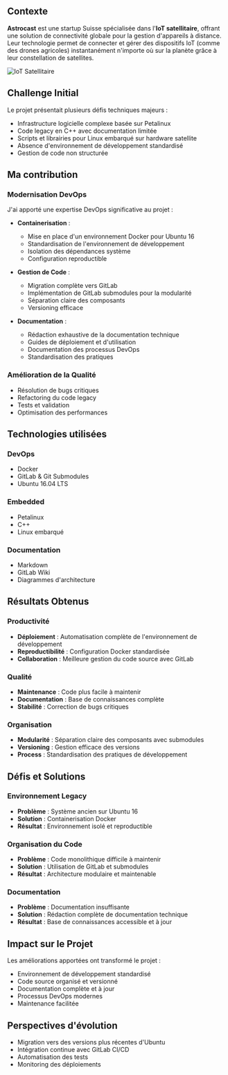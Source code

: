 ## Contexte
**Astrocast** est une startup Suisse spécialisée dans l'**IoT satellitaire**, offrant une solution de connectivité globale pour la gestion d'appareils à distance. Leur technologie permet de connecter et gérer des dispositifs IoT (comme des drones agricoles) instantanément n'importe où sur la planète grâce à leur constellation de satellites.

![IoT Satellitaire](/portfolio/projects/satellite-iot.png)

## Challenge Initial
Le projet présentait plusieurs défis techniques majeurs :
- Infrastructure logicielle complexe basée sur Petalinux
- Code legacy en C++ avec documentation limitée
- Scripts et librairies pour Linux embarqué sur hardware satellite
- Absence d'environnement de développement standardisé
- Gestion de code non structurée

## Ma contribution

### Modernisation DevOps
J'ai apporté une expertise DevOps significative au projet :

- **Containerisation** :
  - Mise en place d'un environnement Docker pour Ubuntu 16
  - Standardisation de l'environnement de développement
  - Isolation des dépendances système
  - Configuration reproductible

- **Gestion de Code** :
  - Migration complète vers GitLab
  - Implémentation de GitLab submodules pour la modularité
  - Séparation claire des composants
  - Versioning efficace

- **Documentation** :
  - Rédaction exhaustive de la documentation technique
  - Guides de déploiement et d'utilisation
  - Documentation des processus DevOps
  - Standardisation des pratiques

### Amélioration de la Qualité
- Résolution de bugs critiques
- Refactoring du code legacy
- Tests et validation
- Optimisation des performances

## Technologies utilisées

### DevOps
- Docker
- GitLab & Git Submodules
- Ubuntu 16.04 LTS

### Embedded
- Petalinux
- C++
- Linux embarqué

### Documentation
- Markdown
- GitLab Wiki
- Diagrammes d'architecture

## Résultats Obtenus

### Productivité
- **Déploiement** : Automatisation complète de l'environnement de développement
- **Reproductibilité** : Configuration Docker standardisée
- **Collaboration** : Meilleure gestion du code source avec GitLab

### Qualité
- **Maintenance** : Code plus facile à maintenir
- **Documentation** : Base de connaissances complète
- **Stabilité** : Correction de bugs critiques

### Organisation
- **Modularité** : Séparation claire des composants avec submodules
- **Versioning** : Gestion efficace des versions
- **Process** : Standardisation des pratiques de développement

## Défis et Solutions

### Environnement Legacy
- **Problème** : Système ancien sur Ubuntu 16
- **Solution** : Containerisation Docker
- **Résultat** : Environnement isolé et reproductible

### Organisation du Code
- **Problème** : Code monolithique difficile à maintenir
- **Solution** : Utilisation de GitLab et submodules
- **Résultat** : Architecture modulaire et maintenable

### Documentation
- **Problème** : Documentation insuffisante
- **Solution** : Rédaction complète de documentation technique
- **Résultat** : Base de connaissances accessible et à jour

## Impact sur le Projet

Les améliorations apportées ont transformé le projet :
- Environnement de développement standardisé
- Code source organisé et versionné
- Documentation complète et à jour
- Processus DevOps modernes
- Maintenance facilitée

## Perspectives d'évolution
- Migration vers des versions plus récentes d'Ubuntu
- Intégration continue avec GitLab CI/CD
- Automatisation des tests
- Monitoring des déploiements 